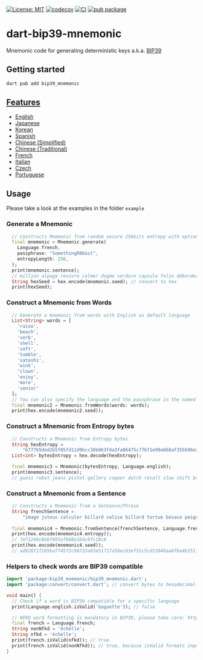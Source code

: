 [![License: MIT](https://img.shields.io/badge/License-MIT-blue.svg)](https://opensource.org/license/mit)
[![codecov](https://codecov.io/gh/ethicnology/dart-bip39-mnemonic/branch/main/graph/badge.svg)](https://codecov.io/gh/ethicnology/dart-bip39-mnemonic)
[![CI](https://github.com/ethicnology/dart-bip39-mnemonic/actions/workflows/dart.yml/badge.svg)](https://github.com/ethicnology/dart-bip39-mnemonic/actions/workflows/dart.yml)
[![pub package](https://img.shields.io/pub/v/bip39_mnemonic.svg)](https://pub.dartlang.org/packages/bip39_mnemonic)

# dart-bip39-mnemonic
Mnemonic code for generating deterministic keys a.k.a. [BIP39](https://github.com/bitcoin/bips/blob/master/bip-0039.mediawiki)  

## Getting started
```sh
dart pub add bip39_mnemonic
```


## [Features](https://github.com/bitcoin/bips/blob/master/bip-0039/bip-0039-wordlists.md)
* [English](https://github.com/bitcoin/bips/blob/master/bip-0039/english.txt)
* [Japanese](https://github.com/bitcoin/bips/blob/master/bip-0039/japanese.txt)
* [Korean](https://github.com/bitcoin/bips/blob/master/bip-0039/korean.txt)
* [Spanish](https://github.com/bitcoin/bips/blob/master/bip-0039/spanish.txt)
* [Chinese (Simplified)](https://github.com/bitcoin/bips/blob/master/bip-0039/chinese_simplified.txt)
* [Chinese (Traditional)](https://github.com/bitcoin/bips/blob/master/bip-0039/chinese_traditional.txt)
* [French](https://github.com/bitcoin/bips/blob/master/bip-0039/french.txt)
* [Italian](https://github.com/bitcoin/bips/blob/master/bip-0039/italian.txt)
* [Czech](https://github.com/bitcoin/bips/blob/master/bip-0039/czech.txt)
* [Portuguese](https://github.com/bitcoin/bips/blob/master/bip-0039/portuguese.txt)

## Usage

Please take a look at the examples in the folder `example`

### Generate a Mnemonic
```dart
  // Constructs Mnemonic from random secure 256bits entropy with optional passphrase
  final mnemonic = Mnemonic.generate(
    Language.french,
    passphrase: "SomethingR0bùst",
    entropyLength: 256,
  );
  print(mnemonic.sentence);
  // million alpaga revivre calmer dogme verdure capsule folie déborder facette lanceur saboter recycler tripler symbole savant rieur jeudi outrager volume situer jardin civil reculer
  String hexSeed = hex.encode(mnemonic.seed); // convert to hex
  print(hexSeed);
```

### Construct a Mnemonic from Words
```dart
  // Generate a mnemonic from words with English as default language
  List<String> words = [
    'raise',
    'beach',
    'verb',
    'shell',
    'soft',
    'tumble',
    'satoshi',
    'wink',
    'clown',
    'enjoy',
    'more',
    'senior'
  ];
  // You can also specify the language and the passphrase in the named parameters
  final mnemonic2 = Mnemonic.fromWords(words: words);
  print(hex.encode(mnemonic2.seed));
```

### Construct a Mnemonic from Entropy bytes
```dart
  // Constructs a Mnemonic from Entropy bytes
  String hexEntropy =
      "677765ded2b5f05fd11d9bcc38b863fda3fa06475c77bf1e99a668af355b96e2";
  List<int> bytesEntropy = hex.decode(hexEntropy);

  final mnemonic3 = Mnemonic(bytesEntropy, Language.english);
  print(mnemonic3.sentence);
  // guess robot jeans pistol gallery copper dutch recall slow shift body win distance add buddy moment sample visit hat spend viable punch fortune faith
```

### Construct a Mnemonic from a Sentence
```dart
  // Constructs a Mnemonic from a Sentence/Phrase
  String frenchSentence =
      "image juteux calculer billard valise billard tortue besace peigne corbeau adroit littoral";
      
  final mnemonic4 = Mnemonic.fromSentence(frenchSentence, Language.french);
  print(hex.encode(mnemonic4.entropy));
  // 7e71249c8ebf603afb68e1b4c6fc18c8
  print(hex.encode(mnemonic4.seed));
  // ad926f1f185ba7745f2c98733a83e51717a58ec83ef52c5cd12048aa8fbe4b2511cf12c2a514d2886510f7020b8a0c1c75bedacfbb3b34cd2f3d8d2c038d531e
```

### Helpers to check words are BIP39 compatible
```dart
import 'package:bip39_mnemonic/bip39_mnemonic.dart';
import 'package:convert/convert.dart'; // convert bytes to hexadecimal and vice-versa

void main() {
  // Check if a word is BIP39 compatible for a specific language
  print(Language.english.isValid('baguette')); // false

  // NFKD word formatting is mandatory in BIP39, please take care: https://github.com/flutter/flutter/issues/104927#issuecomment-1141140735
  final french = Language.french;
  String nonNfkd = 'échelle';
  String nfkd = 'échelle';
  print(french.isValid(nfkd)); // true
  print(french.isValid(nonNfkd)); // true, because isValid formats input
}
```